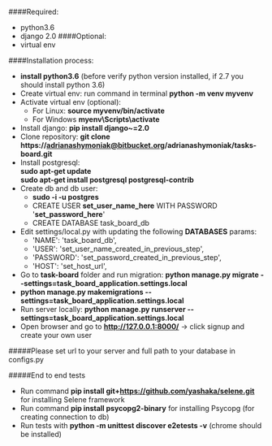 ####Required:
* python3.6
* django 2.0
####Optional:
* virtual env

####Installation process:
* **install python3.6** (before verify python version installed, if 2.7 you should install python 3.6)
* Create virtual env:  run command in terminal **python -m venv myvenv**
* Activate virtual env (optional): 
    - For Linux: **source myvenv/bin/activate**
    - For Windows **myenv\Scripts\activate**
* Install django: **pip install django~=2.0**
* Clone repository: **git clone https://adrianashymoniak@bitbucket.org/adrianashymoniak/tasks-board.git**
* Install postgresql: <br />
**sudo apt-get update** <br />
**sudo apt-get install postgresql postgresql-contrib**
* Create db and db user: 
    * **sudo -i -u postgres**
    * CREATE USER **set_user_name_here** WITH PASSWORD '**set_password_here**'
    * CREATE DATABASE task_board_db
* Edit settings/local.py with updating the following **DATABASES** params:
    * 'NAME': 'task_board_db',
    * 'USER': 'set_user_name_created_in_previous_step', 
    * 'PASSWORD': 'set_password_created_in_previous_step',
    * 'HOST': 'set_host_url',
* Go to **task-board** folder and run migration: **python manage.py migrate --settings=task_board_application.settings.local**
* **python manage.py makemigrations --settings=task_board_application.settings.local** 
* Run server locally: **python manage.py runserver --settings=task_board_application.settings.local**
* Open browser and go to  **http://127.0.0.1:8000/** -> click signup and create your own user

#####Please set url to your server and full path to your database in configs.py
 
#####End to end tests
* Run command **pip install git+https://github.com/yashaka/selene.git** for installing Selene framework
* Run command **pip install psycopg2-binary** for installing Psycopg (for creating connection to db)
* Run tests with **python -m unittest discover e2etests -v** (chrome should be installed)
